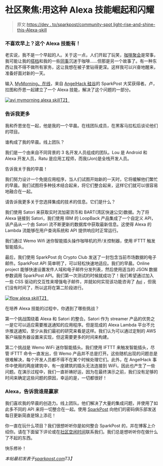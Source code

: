 # 社区聚焦:用这种 Alexa 技能崛起和闪耀

> 原文:[https://dev . to/sparkpost/community-spot light-rise-and-shine-this-Alexa-skill](https://dev.to/sparkpost/community-spotlight-rise-and-shine-with-this-alexa-skill)

### [](#dont-like-mornings-this-alexa-skill-does)不喜欢早上？这个 Alexa 技能有！

老实说，我不是一个早起的人。关于这一点，人们开起了玩笑，[咖啡聚会](https://twitter.com/mary_grace/status/892878594539528192)是常事，我可能让我的[搭档](https://twitter.com/jermops/status/831587966615056384)和我的一些[同事](https://twitter.com/aydrianh/status/843930609852530688)沉迷于咖啡……但那是另一个故事了。有一种东西让我不得不做所有家务，这让我想在被子里钻得更深。这样我可以兴奋地醒来，准备好面对新的一天。

输入 [MyMorning。在线](http://mymorning.online/)，来自 [AngelHack 硅谷](http://angelhack.com/angelhack-global-hackathon-series-silicon-valley/)的 SparkPost 大奖获得者。卢，拉图和乔恩一起建立了一个 Alexa 技能，解决了这个问题的一部分。

[![avi mymorning alexa skill](../Images/b4792a0f68db9d9221ff7c4f3a380578.png)T2】](https://res.cloudinary.com/practicaldev/image/fetch/s--t2x-wNYM--/c_limit%2Cf_auto%2Cfl_progressive%2Cq_auto%2Cw_880/https://media.sparkpost.com/uploads/2017/08/avi-mymorning.jpg)

### [](#tell-me-more)告诉我更多

我和乔恩坐在一起，他是我的一个早晨。在线团队成员，在黑客马拉松后谈论他们的项目。

谁构成了我的早晨。线上团队？

我们是一个由来自不同背景的 3 名开发人员组成的团队。Lou 是 Android 和 Alexa 开发人员，Ratu 是应用工程师，而我(Jon)是全栈开发人员。

告诉我关于我的早晨！

我们努力设计一个免提应用程序，当人们试图开始新的一天时，它将缓解他们繁忙的早晨。我们试图将多种技术结合起来，将它们整合起来，这样它们就可以很容易地融合在一起。

请告诉我更多关于您选择集成的技术的信息。它们是什么？

我们使用 Satori 来获取实时流加密货币和 BART(湾区快速公交)数据。为了将 Alexa 链接到 Satori，我们使用 IBM 的 LoopBack 产品集成了一个自定义 API，该产品从一个由 Satori 流不断更新的数据库中获取最新信息。这使得 Alexa 的 Lambda 流能够在用户查询系统和 API 提供响应时正常运行。

我们通过 Wemo Wifi 迷你智能插头操作咖啡机的开/关控制器，使用 IFTTT 触发智能插头。

最后，我们使用 SparkPost 向 Crypto Club 发送了一封包含当前市场数据的电子邮件。SparkPost API 简单明了，可以轻松快速地适应。我们的早晨。Online project 能够快速设置发件人域和电子邮件分发列表，然后使用适当的 JSON 数据参数调用 SparkPost API。我们第一次测试的时候就成功了！我们希望通过加入一些 CSS 驱动的交互性来增强电子邮件，并就如何实现该功能咨询了 [Avi](https://twitter.com/theavigoldman) ，但我们没有时间了，所以这将在第二阶段进行。

[![flow alexa skill](../Images/625794037ce6297d26bbcb45282d8801.png)T2】](https://res.cloudinary.com/practicaldev/image/fetch/s--qHRNFfFM--/c_limit%2Cf_auto%2Cfl_progressive%2Cq_auto%2Cw_880/https://media.sparkpost.com/uploads/2017/08/flow.png)

在培养 Alexa 技能的过程中，你遇到了哪些挑战？

第一个挑战围绕着 Alexa 和 Satori 的整合。Satori 作为 streamer 产品的优势之一是它可以适应需要推送通知的应用程序。但是现成的 Alexa Lambda 平台不允许推送通知，至少从我们最初的研究来看是这样。我们认为可以通过定制的 AWS 客户端服务器设置来实现，但这需要更多的时间来构建。

第二个挑战是 Wemo WiFi 迷你智能插头。我们使用 IFTTT 来触发智能插头，尽管 IFTTT 命令一直发出，但 Wemo 产品并不总是打开。这些随机出现的问题总是很难解决，每个开发人员都不得不在某个时候处理它们。此外，在 AngelHack 事件中使用的两座建筑中，有一座建筑的插头无法连接到 WiFi，因此也产生了一些问题。在演示过程中，我们一直祈祷好运，因为在最终演示之前，我们没有足够的时间来确定这些问题的原因，幸运的是，一切都很好！

### Alexa，告诉我谁是赢家

我们喜欢我的早晨的创造力。线上团队。他们解决了大量的集成问题，并使用了如此多不同的 API 来将一切整合在一起。使用 [SparkPost](https://www.sparkpost.com/) 向他们的密码俱乐部发送每日更新简直是锦上添花！

你一直在玩什么项目？我们很想听听你是如何整合 SparkPost 的，并在博客上介绍你。请在下面留下评论或在[社区空闲时间](http://support.slack.com)联系我们。我们总是想听听你在做什么了不起的东西。

快乐修补！

*本帖最初发表于[sparkpost.com](https://www.sparkpost.com/blog/community-spotlight-alexa-skill/)T3】*